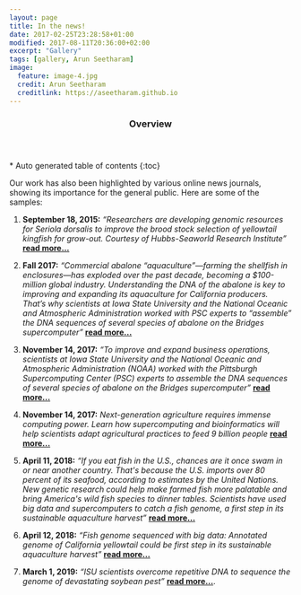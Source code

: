 ```yaml
---
layout: page
title: In the news!
date: 2017-02-25T23:28:58+01:00
modified: 2017-08-11T20:36:00+02:00
excerpt: "Gallery"
tags: [gallery, Arun Seetharam]
image:
  feature: image-4.jpg
  credit: Arun Seetharam
  creditlink: https://aseetharam.github.io
---
```

<section id="table-of-contents" class="toc">
  <header>
    <h3>Overview</h3>
  </header>
<div id="drawer" markdown="1">
*  Auto generated table of contents
{:toc}
</div>
</section><!-- /#table-of-contents -->

Our work has also been highlighted by various online news journals, showing its importance for the general public. Here are some of the samples:

1.	**September 18, 2015:** _“Researchers are developing genomic resources for Seriola dorsalis to improve the brood stock selection of yellowtail kingfish for grow-out. Courtesy of Hubbs-Seaworld Research Institute”_ [**read more...**](https://www.rdmag.com/article/2015/09/so-many-people-so-little-food-helping-feed-world-through-genomics)

2.	**Fall 2017:** _“Commercial abalone “aquaculture”—farming the shellfish in enclosures—has exploded over the past decade, becoming a $100-million global industry. Understanding the DNA of the abalone is key to improving and expanding its aquaculture for California producers. That’s why scientists at Iowa State University and the National Oceanic and Atmospheric Administration worked with PSC experts to “assemble” the DNA sequences of several species of abalone on the Bridges supercomputer”_ [**read more...**](https://www.psc.edu/abalonedna)

3.	**November 14, 2017:** _“To improve and expand business operations, scientists at Iowa State University and the National Oceanic and Atmospheric Administration (NOAA) worked with the Pittsburgh Supercomputing Center (PSC) experts to assemble the DNA sequences of several species of abalone on the Bridges supercomputer”_ [**read more...**](https://sciencenode.org/feature/Bridges%20helps%20preserve%20abalone%20species.php)

4.	**November 14, 2017:** _Next-generation agriculture requires immense computing power. Learn how supercomputing and bioinformatics will help scientists adapt agricultural practices to feed 9 billion people_ [**read more...**](https://www.hpe.com/us/en/insights/articles/agricultural-genomics-feeding-a-growing-hungry-world-1711.html)

5. **April 11, 2018:** _“If you eat fish in the U.S., chances are it once swam in or near another country. That's because the U.S. imports over 80 percent of its seafood, according to estimates by the United Nations. New genetic research could help make farmed fish more palatable and bring America's wild fish species to dinner tables. Scientists have used big data and supercomputers to catch a fish genome, a first step in its sustainable aquaculture harvest”_ [**read more...**](https://www.sciencedaily.com/releases/2018/04/180411131705.htm)

6.	**April 12, 2018:** _“Fish genome sequenced with big data: Annotated genome of California yellowtail could be first step in its sustainable aquaculture harvest”_ [**read more...**](https://news.engineering.iastate.edu/2015/09/18/so-many-people-so-little-food-helping-feed-the-world-through-genomics/)

7.	**March 1, 2019:** _“ISU scientists overcome repetitive DNA to sequence the genome of devastating soybean pest”_ [**read more...**](https://www.news.iastate.edu/news/2019/03/01/soybeancystnematodegenome).
